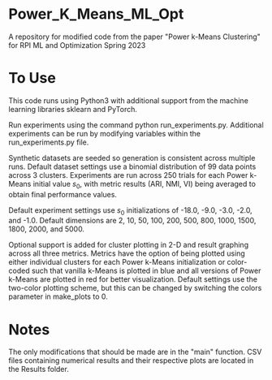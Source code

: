 # Power_K_Means_ML_Opt
A repository for modified code from the paper "Power k-Means Clustering" for RPI ML and Optimization Spring 2023

# To Use
This code runs using Python3 with additional support from the machine learning libraries sklearn and PyTorch.

Run experiments using the command python run_experiments.py. Additional experiments can be run by modifying variables within the run_experiments.py file.

Synthetic datasets are seeded so generation is consistent across multiple runs. Default dataset settings use a binomial distribution of 99 data points across 3 clusters. Experiments are run across 250 trials for each Power k-Means initial value $s_0$, with metric results (ARI, NMI, VI) being averaged to obtain final performance values.

Default experiment settings use $s_0$ initializations of -18.0, -9.0, -3.0, -2.0, and -1.0. Default dimensions are 2, 10, 50, 100, 200, 500, 800, 1000, 1500, 1800, 2000, and 5000.

Optional support is added for cluster plotting in 2-D and result graphing across all three metrics. Metrics have the option of being plotted using either individual clusters for each Power k-Means initialization or color-coded such that vanilla k-Means is plotted in blue and all versions of Power k-Means are plotted in red for better visualization. Default settings use the two-color plotting scheme, but this can be changed by switching the colors parameter in make_plots to 0.

# Notes
The only modifications that should be made are in the "main" function.
CSV files containing numerical results and their respective plots are located in the Results folder.